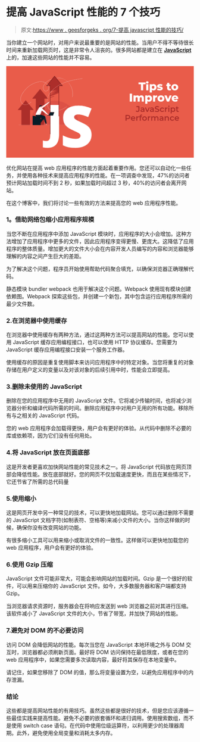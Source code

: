 # 提高 JavaScript 性能的 7 个技巧

> 原文:[https://www . geesforgeks . org/7-提高 javascript 性能的技巧/](https://www.geeksforgeeks.org/7-tips-to-improve-javascript-performance/)

当你建立一个网站时，对用户来说最重要的是网站的性能。当用户不得不等待很长时间来重新加载网页时，这是非常令人沮丧的。很多网站都是建立在 [**JavaScript**](https://www.geeksforgeeks.org/javascript-tutorial/) 上的，加速这些网站的性能并不容易。

![7-Tips-to-Improve-JavaScript-Performance](img/d1f7548886dbc28080e2794452408412.png)

优化网站在提高 web 应用程序的性能方面起着重要作用。您还可以自动化一些任务，并使用各种技术来提高应用程序的性能。在一项调查中发现，47%的访问者预计网站加载时间不到 2 秒，如果加载时间超过 3 秒，40%的访问者会离开网站。

在这个博客中，我们将讨论一些有效的方法来提高您的 web 应用程序性能。

### **1。借助网络包**缩小应用程序规模

当您不断在应用程序中添加 JavaScript 模块时，应用程序的大小会增加。这种方法增加了应用程序中更多的文件，因此应用程序变得更慢、更庞大。这降低了应用程序的整体质量。增加更大的文件大小会在内容开发人员编写的内容和浏览器能够理解的内容之间产生巨大的差距。

为了解决这个问题，程序员开始使用帮助代码聚合填充，以确保浏览器正确理解代码。

静态模块 bundler webpack 也用于解决这个问题。Webpack 使用现有模块创建依赖图。Webpack 探索这些包，并创建一个新包，其中包含运行应用程序所需的最少文件数。

### 2.在浏览器中使用缓存

在浏览器中使用缓存有两种方法，通过这两种方法可以提高网站的性能。您可以使用 JavaScript 缓存应用编程接口，也可以使用 HTTP 协议缓存。您需要为 JavaScript 缓存应用编程接口安装一个服务工作器。

使用缓存的原因是重复使用脚本来访问应用程序中的特定对象。当您将重复的对象存储在用户定义的变量以及对该对象的后续引用中时，性能会立即提高。

### 3.**删除未使用的 JavaScript**

删除在您的应用程序中无用的 JavaScript 文件。它将减少传输时间，也将减少浏览器分析和编译代码所需的时间。删除应用程序中对用户无用的所有功能。移除所有与之相关的 JavaScript 代码。

您的 web 应用程序会加载得更快，用户会有更好的体验。从代码中删除不必要的库或依赖项，因为它们没有任何用处。

### 4.将 JavaScript 放在页面底部

这是开发者更喜欢加快网站性能的常见技术之一。将 JavaScript 代码放在网页顶部会降低性能。放在底部就好。您的网页不仅加载速度更快，而且在某些情况下，它还节省了所需的总代码量

### 5.使用缩小

这是网页开发中另一种常见的技术，可以更快地加载网站。您可以通过删除不需要的 JavaScript 文档字符(如制表符、空格等)来减小文件的大小。当你这样做的时候，确保你没有改变网站的功能。

有很多缩小工具可以用来缩小或取消文件的一致性。这样做可以更快地加载您的 web 应用程序，用户会有更好的体验。

### 6.**使用 Gzip 压缩**

JavaScript 文件可能非常大，可能会影响网站的加载时间。Gzip 是一个很好的软件，可以用来压缩你的 JavaScript 文件。如今，大多数服务器和客户端都支持 Gzip。

当浏览器请求资源时，服务器会在将响应发送到 web 浏览器之前对其进行压缩。该软件减小了 JavaScript 文件的大小，节省了带宽，并加快了网站的性能。

### 7.避免对 DOM 的不必要访问

访问 DOM 会降低网站的性能。每次当您在 JavaScript 本地环境之外与 DOM 交互时，浏览器都必须刷新页面。最好将 DOM 访问保持在最低限度，或者在您的 web 应用程序中，如果您需要多次读取内容，最好将其保存在本地变量中。

请记住，如果您移除了 DOM 的值，那么将变量设置为空，以避免应用程序中的内存泄漏。

### 结论

这些都是提高网站性能的有用技巧。虽然这些都是很好的技术，但是您应该遵循一些最佳实践来提高性能。避免不必要的嵌套循环和递归调用。使用搜索数组，而不是使用 switch case 语句。在代码中使用位级运算符，以利用更少的处理器周期。此外，避免使用全局变量和消耗太多内存。